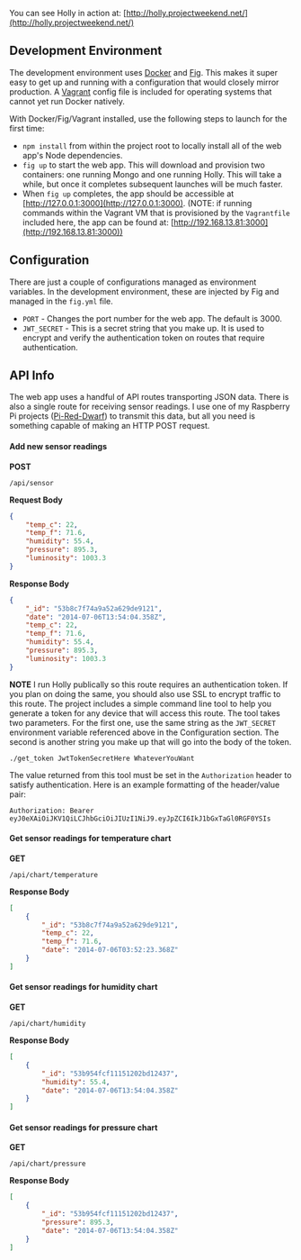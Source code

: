 You can see Holly in action at: [http://holly.projectweekend.net/](http://holly.projectweekend.net/)


## Development Environment

The development environment uses [Docker](http://www.docker.com/) and [Fig](http://orchardup.github.io/fig/). This makes it super easy to get up and running with a configuration that would closely mirror production. A [Vagrant](http://www.vagrantup.com/) config file is included for operating systems that cannot yet run Docker natively.

With Docker/Fig/Vagrant installed, use the following steps to launch for the first time:

* `npm install` from within the project root to locally install all of the web app's Node dependencies.
* `fig up` to start the web app. This will download and provision two containers: one running Mongo and one running Holly. This will take a while, but once it completes subsequent launches will be much faster.
* When `fig up` completes, the app should be accessible at [http://127.0.0.1:3000](http://127.0.0.1:3000). (NOTE: if running commands within the Vagrant VM that is provisioned by the `Vagrantfile` included here, the app can be found at: [http://192.168.13.81:3000](http://192.168.13.81:3000))


## Configuration

There are just a couple of configurations managed as environment variables. In the development environment, these are injected by Fig and managed in the `fig.yml` file.

* `PORT` - Changes the port number for the web app. The default is 3000.
* `JWT_SECRET` - This is a secret string that you make up. It is used to encrypt and verify the authentication token on routes that require authentication.

## API Info

The web app uses a handful of API routes transporting JSON data. There is also a single route for receiving sensor readings. I use one of my Raspberry Pi projects ([Pi-Red-Dwarf](https://github.com/projectweekend/Pi-Red-Dwarf)) to transmit this data, but all you need is something capable of making an HTTP POST request.

#### Add new sensor readings

**POST**
```
/api/sensor
```

**Request Body**
~~~json
{
    "temp_c": 22,
    "temp_f": 71.6,
    "humidity": 55.4,
    "pressure": 895.3,
    "luminosity": 1003.3
}
~~~

**Response Body**
~~~json
{
    "_id": "53b8c7f74a9a52a629de9121",
    "date": "2014-07-06T13:54:04.358Z",
    "temp_c": 22,
    "temp_f": 71.6,
    "humidity": 55.4,
    "pressure": 895.3,
    "luminosity": 1003.3
}
~~~

**NOTE**
I run Holly publically so this route requires an authentication token. If you plan on doing the same, you should also use SSL to encrypt traffic to this route. The project includes a simple command line tool to help you generate a token for any device that will access this route. The tool takes two parameters. For the first one, use the same string as the `JWT_SECRET` environment variable referenced above in the Configuration section. The second is another string you make up that will go into the body of the token.

```
./get_token JwtTokenSecretHere WhateverYouWant
```

The value returned from this tool must be set in the `Authorization` header to satisfy authentication. Here is an example formatting of the header/value pair:

```
Authorization: Bearer eyJ0eXAiOiJKV1QiLCJhbGciOiJIUzI1NiJ9.eyJpZCI6IkJ1bGxTaGl0RGF0YSIs
```

#### Get sensor readings for temperature chart

**GET**
```
/api/chart/temperature
```

**Response Body**
```json
[
    {
        "_id": "53b8c7f74a9a52a629de9121",
        "temp_c": 22,
        "temp_f": 71.6,
        "date": "2014-07-06T03:52:23.368Z"
    }
]
```

#### Get sensor readings for humidity chart

**GET**
```
/api/chart/humidity
```

**Response Body**
```json
[
    {
        "_id": "53b954fcf11151202bd12437",
        "humidity": 55.4,
        "date": "2014-07-06T13:54:04.358Z"
    }
]
```

#### Get sensor readings for pressure chart

**GET**
```
/api/chart/pressure
```

**Response Body**
```json
[
    {
        "_id": "53b954fcf11151202bd12437",
        "pressure": 895.3,
        "date": "2014-07-06T13:54:04.358Z"
    }
]
```
